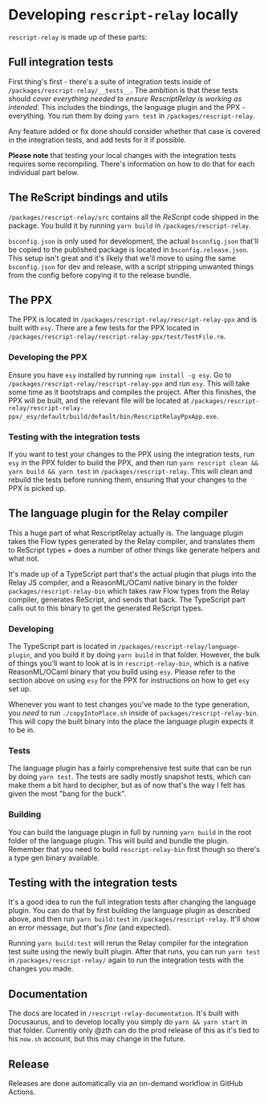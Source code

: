 # Developing `rescript-relay` locally

`rescript-relay` is made up of these parts:

## Full integration tests

First thing's first - there's a suite of integration tests inside of `/packages/rescript-relay/__tests__`. The ambition is that these tests should _cover everything needed to ensure RescriptRelay is working as intended_. This includes the bindings, the language plugin and the PPX - everything. You run them by doing `yarn test` in `/packages/rescript-relay`.

Any feature added or fix done should consider whether that case is covered in the integration tests, and add tests for it if possible.

**Please note** that testing your local changes with the integration tests requires some recompiling. There's information on how to do that for each individual part below.

## The ReScript bindings and utils

`/packages/rescript-relay/src` contains all the _ReScript_ code shipped in the package. You build it by running `yarn build` in `/packages/rescript-relay`.

`bsconfig.json` is only used for development, the actual `bsconfig.json` that'll be copied to the published package is located in `bsconfig.release.json`. This setup isn't great and it's likely that we'll move to using the same `bsconfig.json` for dev and release, with a script stripping unwanted things from the config before copying it to the release bundle.

## The PPX

The PPX is located in `/packages/rescript-relay/rescript-relay-ppx` and is built with `esy`. There are a few tests for the PPX located in `/packages/rescript-relay/rescript-relay-ppx/test/TestFile.re`.

### Developing the PPX

Ensure you have `esy` installed by running `npm install -g esy`. Go to `/packages/rescript-relay/rescript-relay-ppx` and run `esy`. This will take some time as it bootstraps and compiles the project. After this finishes, the PPX will be built, and the relevant file will be located at `/packages/rescript-relay/rescript-relay-ppx/_esy/default/build/default/bin/RescriptRelayPpxApp.exe`.

### Testing with the integration tests

If you want to test your changes to the PPX using the integration tests, run `esy` in the PPX folder to build the PPX, and then run `yarn rescript clean && yarn build && yarn test` in `/packages/rescript-relay`. This will clean and rebuild the tests before running them, ensuring that your changes to the PPX is picked up.

## The language plugin for the Relay compiler

This a huge part of what RescriptRelay actually is. The language plugin takes the Flow types generated by the Relay compiler, and translates them to ReScript types + does a number of other things like generate helpers and what not.

It's made up of a TypeScript part that's the actual plugin that plugs into the Relay JS compiler, and a ReasonML/OCaml native binary in the folder `packages/rescript-relay-bin` which takes raw Flow types from the Relay compiler, generates ReScript, and sends that back. The TypeScript part calls out to this binary to get the generated ReScript types.

### Developing

The TypeScript part is located in `/packages/rescript-relay/language-plugin`, and you build it by doing `yarn build` in that folder. However, the bulk of things you'll want to look at is in `rescript-relay-bin`, which is a native ReasonML/OCaml binary that you build using `esy`. Please refer to the section above on using `esy` for the PPX for instructions on how to get `esy` set up.

Whenever you want to test changes you've made to the type generation, you _need_ to run `./copyIntoPlace.sh` inside of `packages/rescript-relay-bin`. This will copy the built binary into the place the language plugin expects it to be in.

### Tests

The language plugin has a fairly comprehensive test suite that can be run by doing `yarn test`. The tests are sadly mostly snapshot tests, which can make them a bit hard to decipher, but as of now that's the way I felt has given the most "bang for the buck".

### Building

You can build the language plugin in full by running `yarn build` in the root folder of the language plugin. This will build and bundle the plugin. Remember that you need to build `rescript-relay-bin` first though so there's a type gen binary available.

## Testing with the integration tests

It's a good idea to run the full integration tests after changing the language plugin. You can do that by first building the language plugin as described above, and then run `yarn build:test` in `/packages/rescript-relay`. It'll show an error message, _but that's fine_ (and expected).

Running `yarn build:test` will rerun the Relay compiler for the integration test suite using the newly built plugin. After that runs, you can run `yarn test` in `/packages/rescript-relay/` again to run the integration tests with the changes you made.

## Documentation

The docs are located in `/rescript-relay-documentation`. It's built with Docusaurus, and to develop locally you simply do `yarn && yarn start` in that folder. Currently only @zth can do the prod release of this as it's tied to his `now.sh` account, but this may change in the future.

## Release

Releases are done automatically via an on-demand workflow in GitHub Actions.

